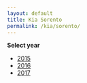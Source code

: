 ```yaml
---
layout: default
title: Kia Sorento
permalink: /kia/sorento/
---
```

**Select year**

- [2015](/kia/sorento/2015/)
- [2016](/kia/sorento/2016/)
- [2017](/kia/sorento/2017/)